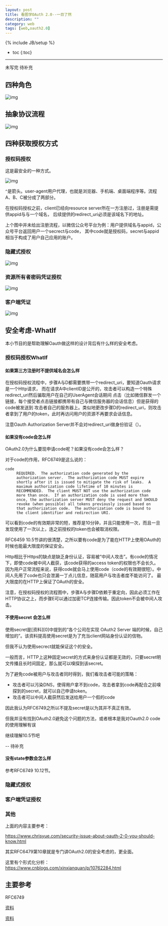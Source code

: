 ```yaml
---
layout: post
title: 看图学OAuth 2.0--一目了然
description: ""
category: web
tags: [web,oauth2.0]
---
```

{% include JB/setup %}

* toc
{:toc}

<hr />

未写完 待补充

## 四种角色

![img](/assets/resources/rfc6749/roles.png)

## 抽象协议流程

![img](/assets/resources/rfc6749/abstract-protocol-flow.png)

## 四种获取授权方式

### 授权码授权
这是最安全的一种方式。

![img](/assets/resources/rfc6749/authorization-code-grant.png)

`^`是箭头。user-agent用户代理，也就是浏览器、手机端、桌面端程序等。流程A、B、C被分成了两部分。

在授权码授权之前，client已经向resource server所在一方注册过，注册是需提供appid与与一个域名，
后续提供的redirect_uri必须是该域名下的地址。

上个图中并未给出注册流程，以微信公众号平台为例：用户提供域名与appid，公众号平台返回用户一个secrect与code，
其中code就是授权码，secret与appid相当于构成了用户自己应用的账户。


### 隐藏式授权

![img](/assets/resources/rfc6749/implicit-grant.png)

### 资源所有者密码凭证授权

![img](/assets/resources/rfc6749/resource-owner-password-credentials.png)

### 客户端凭证

![img](/assets/resources/rfc6749/client-credentials.png)

## 安全考虑-WhatIf

本小节目的是帮助理解Oauth做这样的设计背后有什么样的安全考虑。

### 授权码授权WhatIf

#### 如果第三方注册时不提供域名会怎么样

在授权码授权流程中，步骤A与D都需要携带一个redirect_uri，要知道Oauth请求是一个Http请求，
而在请求A中clientID是公开的，攻击者可以构造一个特殊redirect_uri然后骗取用户在自己的UserAgent会话期间
点击（比如微信群发一个链接，每个接受者点击链接都携带有自己与微信服务器的会话信息）但是获得的code被发送到
攻击者自己的服务器上。类似地更改步骤D的redirect_uri，则攻击者拿到了用户的token，此时再访问用户的资源不再要求会话信息。

注意Oauth Authorization Server并不会对redirect_uri做身份验证（）。

#### 如果没有code会怎么样
OAuth2.0为什么要现申请code呢？如果没有code会怎么样？

对于code的作用，RFC6749是这么说的：

	code
         REQUIRED.  The authorization code generated by the
         authorization server.  The authorization code MUST expire
         shortly after it is issued to mitigate the risk of leaks.  A
         maximum authorization code lifetime of 10 minutes is
         RECOMMENDED.  The client MUST NOT use the authorization code
         more than once.  If an authorization code is used more than
         once, the authorization server MUST deny the request and SHOULD
         revoke (when possible) all tokens previously issued based on
         that authorization code.  The authorization code is bound to
         the client identifier and redirection URI.

可以看到code的有效期非常的短，推荐是10分钟，并且只能使用一次，而且一旦发现使用了一次以上，连之前授权的token也会被取消权限。

RFC6459 10.5节讲的很清楚，之所以要有code是为了能在HTTP上使用OAuth的时候也能最大限度的保证安全。

Http相比于Https的缺点是缺乏身份认证，容易被“中间人攻击”。有code的情况下，即使code被中间人截获，该code获得的access token的权限也不会长久。
因为用户正常流程来说，获得code就会马上使用code（code的有效期很短）。中间人先用了code也只会泄漏一丁点儿信息，随扈用户与攻击者度不能访问了。
最大限度的在HTTP上保证了OAuth的安全。

注意，在授权码授权的流程图中，步骤A与步骤D依赖于重定向，因此必须工作在HTTP协议之上，而步骤E可以通过加密TCP连接传输。因此token不会被中间人攻击。

#### 不使用secret 会怎么样
使用secret是[资料][0]中提到的“各个公司在实现 OAuth2 Server 端的时候，自己增加的”。该资料提高使用secret是为了充当client网站身份认证的信物。

但我不认为使用secrect就能保证这个的安全。

一般而言，HTTP上这种固定secret的方式来身份认证都是无效的，只要secret明文传播且长时间固定，那么就可以嗅探到该secret。

为了避免code被用户与攻击者同时得到，我们看攻击者可能的策略：
* 攻击者可以污染DNS，使得用户拿不到code，攻击者拿到code再配合之前嗅探到的secret，就可以自己申请token。
* 攻击者可以中间人截获然后发送给用户一个假的code

因此我认为RFC6749之所以不提及secret是以为其并不真正有效。

但我并没有找到OAuth2.0避免这个问题的方法，或者根本是我对Oauth2.0 code的使用理解有误

继续理解10.5节吧


-- 待补充

#### 没有state参数会怎么样

参考RFC6749 10.12节。

### 隐藏式授权

### 客户端凭证授权

### 其他

上面的内容主要参考：

https://www.chrisyue.com/security-issue-about-oauth-2-0-you-should-know.html

其实RFC6479第10章就是专门讲OAuth2.0的安全考虑的，更全面。

这里有个形式化分析：https://www.cnblogs.com/xinxianquan/p/10762284.html

## 主要参考

RFC6749

[资料][1]

[资料][2]


[2]:https://www.chrisyue.com/security-issue-about-oauth-2-0-you-should-know.html

[1]:https://www.yuque.com/pmiaowu/web_security_1/oauth